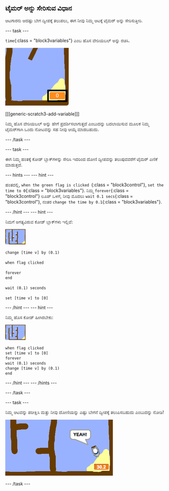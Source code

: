 ## ಟೈಮರ್ ಅನ್ನು ಸೇರಿಸುವ ವಿಧಾನ

ಆಟಗಾರನು ಆದಷ್ಟು ಬೇಗ ದ್ವೀಪಕ್ಕೆ ತಲುಪಲು, ಈಗ ನೀವು ನಿಮ್ಮ ಆಟಕ್ಕೆ ಟೈಮರ್ ಅನ್ನು ಸೇರಿಸುತ್ತೀರಿ.

\--- task \---

`time`{:class = "block3variables"} ಎಂಬ ಹೊಸ ವೇರಿಯಬಲ್ ಅನ್ನು ರಚಿಸಿ.

![ಸ್ಕ್ರೀನ್‍ಶಾಟ್](images/boat-variable-annotated.png)

[[[generic-scratch3-add-variable]]]

ನಿಮ್ಮ ಹೊಸ ವೇರಿಯಬಲ್ ಅನ್ನು ಹೇಗೆ ಪ್ರದರ್ಶಿಸಲಾಗುತ್ತದೆ ಎಂಬುದನ್ನು ಬದಲಾಯಿಸುವ ಮೂಲಕ ನಿಮ್ಮ ಟೈಮರ್‌ಗಾಗಿ ಒಂದು ನೋಟವನ್ನು ಸಹ ನೀವು ಆಯ್ಕೆ ಮಾಡಬಹುದು.

\--- /task \---

\--- task \---

ಈಗ ನಿಮ್ಮ ಹಂತಕ್ಕೆ ಕೋಡ್ ಬ್ಲಾಕ್‌ಗಳನ್ನು ಸೇರಿಸಿ ಇದರಿಂದ ದೋಣಿ ದ್ವೀಪವನ್ನು ತಲುಪುವವರೆಗೆ ಟೈಮರ್ ಎಣಿಕೆ ಮಾಡುತ್ತದೆ.

\--- hints \--- \--- hint \---

ಹಂತದಲ್ಲಿ, `when the green flag is clicked `{:class = "block3control"}, `set the time to 0`{:class = "block3variables"}. ನಿಮ್ಮ `forever`{:class = "block3control"} ಲೂಪ್ ಒಳಗೆ, ನೀವು ಮೊದಲು `wait 0.1 secs`{:class = "block3control"}, ನಂತರ `change the time by 0.1`{:class = "block3variables"}.

\--- /hint \--- \--- hint \---

ನಿಮಗೆ ಅಗತ್ಯವಿರುವ ಕೋಡ್ ಬ್ಲಾಕ್‌ಗಳು ಇಲ್ಲಿವೆ:

![ಹಂತ](images/stage.png)

```blocks3
change [time v] by (0.1)

when flag clicked

forever
end

wait (0.1) seconds

set [time v] to [0]
```

\--- /hint \--- \--- hint \---

ನಿಮ್ಮ ಹೊಸ ಕೋಡ್ ಹೀಗಿರಬೇಕು:

![ಹಂತ](images/stage.png)

```blocks3
when flag clicked
set [time v] to [0]
forever
wait (0.1) seconds
change [time v] by (0.1)
end
```

\--- /hint \--- \--- /hints \---

\--- /task \---

\--- task \---

ನಿಮ್ಮ ಆಟವನ್ನು ಪರೀಕ್ಷಿಸಿ ಮತ್ತು ನೀವು ದೋಣಿಯನ್ನು ಎಷ್ಟು ಬೇಗನೆ ದ್ವೀಪಕ್ಕೆ ತಲುಪಿಸಬಹುದು ಎಂಬುದನ್ನು ನೋಡಿ!

![ಸ್ಕ್ರೀನ್‍ಶಾಟ್](images/boat-variable-test.png)

\--- /task \---